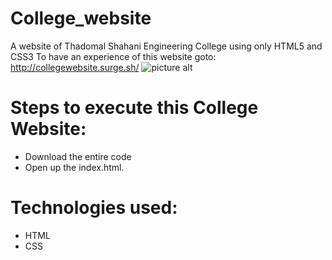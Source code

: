 # College_website
A website of Thadomal Shahani Engineering College using only HTML5 and CSS3
To have an experience of this website goto: http://collegewebsite.surge.sh/
![picture alt](https://github.com/lakshjadhwanilj/College_website/blob/master/Screenshot.png)
# Steps to execute this College Website:

   * Download the entire code
   * Open up the index.html.

# Technologies used:

   * HTML
   * CSS 
